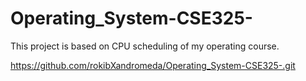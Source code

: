 # Operating_System-CSE325-
This project is based on CPU scheduling of my operating course. 

https://github.com/rokibXandromeda/Operating_System-CSE325-.git
